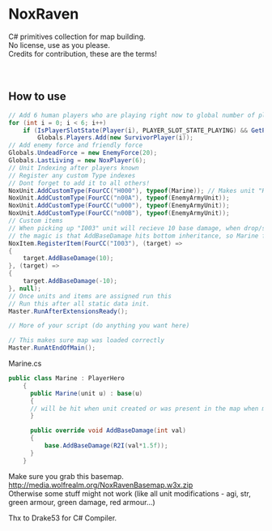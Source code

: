 # NoxRaven
C# primitives collection for map building.<br />
No license, use as you please.<br />
Credits for contribution, these are the terms!<br /><br /><br />

## How to use
```csharp
// Add 6 human players who are playing right now to global number of playing players
for (int i = 0; i < 6; i++)
    if (IsPlayerSlotState(Player(i), PLAYER_SLOT_STATE_PLAYING) && GetPlayerController(Player(i)) == MAP_CONTROL_USER)
        Globals.Players.Add(new SurvivorPlayer(i));
// Add enemy force and friendly force
Globals.UndeadForce = new EnemyForce(20);
Globals.LastLiving = new NoxPlayer(6);
// Unit Indexing after players known
// Register any custom Type indexes
// Dont forget to add it to all others!
NoxUnit.AddCustomType(FourCC("H000"), typeof(Marine)); // Makes unit "H000" hit public Marine(unit u) function
NoxUnit.AddCustomType(FourCC("n00A"), typeof(EnemyArmyUnit));
NoxUnit.AddCustomType(FourCC("u000"), typeof(EnemyArmyUnit));
NoxUnit.AddCustomType(FourCC("n00B"), typeof(EnemyArmyUnit));
// Custom items
// When picking up "I003" unit will recieve 10 base damage, when drop/sell/pawn loose 10 base damage
// the magic is that AddBaseDamage hits bottom inheritance, so Marine from example will get +15 and loose -15 on pickup/drop
NoxItem.RegisterItem(FourCC("I003"), (target) =>
{
    target.AddBaseDamage(10);
}, (target) =>
{
    target.AddBaseDamage(-10);
}, null);
// Once units and items are assigned run this
// Run this after all static data init.
Master.RunAfterExtensionsReady();

// More of your script (do anything you want here)

// This makes sure map was loaded correctly
Master.RunAtEndOfMain();
```
Marine.cs
```csharp
public class Marine : PlayerHero
    {
      public Marine(unit u) : base(u)
      {
      // will be hit when unit created or was present in the map when map started
      }

      public override void AddBaseDamage(int val)
      {
          base.AddBaseDamage(R2I(val*1.5f));
      }
    }
```
Make sure you grab this basemap.
http://media.wolfrealm.org/NoxRavenBasemap.w3x.zip <br />
Otherwise some stuff might not work (like all unit modifications - agi, str, green armour, green damage, red armour...)

Thx to Drake53 for C# Compiler.<br />
